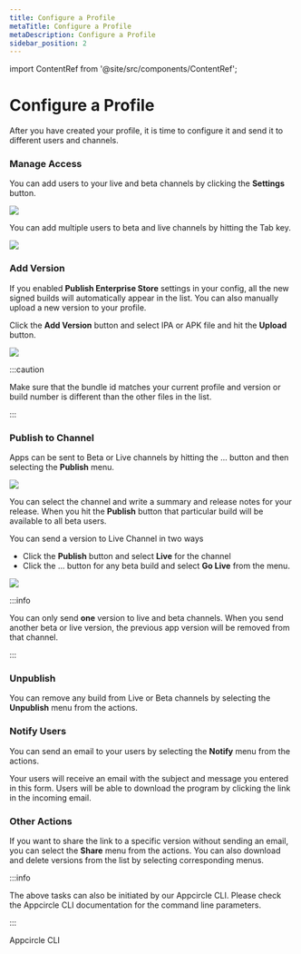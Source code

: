 ```yaml
---
title: Configure a Profile
metaTitle: Configure a Profile
metaDescription: Configure a Profile
sidebar_position: 2
---
```


import ContentRef from '@site/src/components/ContentRef';

# Configure a Profile

After you have created your profile, it is time to configure it and send it to different users and channels.


### Manage Access

You can add users to your live and beta channels by clicking the **Settings** button. 

![](<https://cdn.appcircle.io/docs/assets/entstore-versionlist.png>)


You can add multiple users to beta and live channels by hitting the Tab key.


![](<https://cdn.appcircle.io/docs/assets/entstore-useraccess.png>)


### Add Version

If you enabled  **Publish Enterprise Store** settings in your config, all the new signed builds will automatically appear in the list. You can also manually upload a new version to your profile. 

Click the **Add Version** button and select IPA or APK file and hit the **Upload** button.

![](<https://cdn.appcircle.io/docs/assets/entstore-upload.png>)


:::caution

Make sure that the bundle id matches your current profile and version or build number is different than the other files in the list. 

:::

### Publish to Channel

Apps can be sent to Beta or Live channels by hitting the ... button and then selecting the **Publish** menu. 

![](<https://cdn.appcircle.io/docs/assets/entstore-publish.png>)


You can select the channel and write a summary and release notes for your release. When you hit the **Publish** button that particular build will be available to all beta users.

You can send a version to Live Channel in two ways

- Click the **Publish** button and select **Live** for the channel
- Click the ... button for any beta build and select **Go Live** from the menu.

![](<https://cdn.appcircle.io/docs/assets/entstore-golive.png>)


:::info

You can only send **one** version to live and beta channels. When you send another beta or live version, the previous app version will be removed from that channel.

:::

### Unpublish
You can remove any build from Live or Beta channels by selecting the **Unpublish** menu from the actions. 

### Notify Users
You can send an email to your users by selecting the **Notify** menu from the actions. 

Your users will receive an email with the subject and message you entered in this form. Users will be able to download the program by clicking the link in the incoming email.


### Other Actions
If you want to share the link to a specific version without sending an email, you can select the **Share** menu from the actions. You can also download and delete versions from the list by selecting corresponding menus.


:::info

The above tasks can also be initiated by our Appcircle CLI. Please check the Appcircle CLI documentation for the command line parameters.

:::

<ContentRef url="/appcircle-api/about-the-appcircle-cli">Appcircle CLI</ContentRef>
